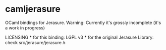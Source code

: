 camljerasure
============

OCaml bindings for Jerasure. 
Warning: Currently it's grossly incomplete (it's a work in progress)


LICENSING
    * for this binding: LGPL v3
    * for the original Jerasure Library:
       check src/jerasure/jerasure.h


